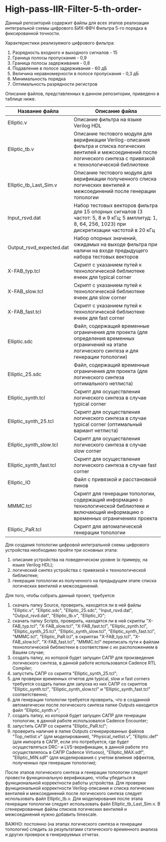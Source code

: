 # High-pass-IIR-Filter-5-th-order-
Данный репозиторий содержит файлы для всех этапов реализации интегральной схемы цифрового БИХ-ФВЧ Фильтра 5-го порядка в фиксированной точности. 

Характеристики реализуемого цифрового фильтра: 
1. Разрядность входного и выходного сигналов - 15 
2. Граница полосы пропускания - 0,9
3. Граница полосы задерживания - 0,8
4. Подавление в полосе задерживания - 60 дБ
5. Величина неравномерности в полосе пропускания - 0,3 дБ
6. Минимальность порядка
7. Оптимальность разрядности регистров

Описание файлов, представленных в данном репозитории, приведено в таблице ниже.

Название файла| Описание файла
-------------|-------------
Elliptic.v| Описание фильтра на языке Verilog HDL
Elliptic_tb.v| Описание тестового модуля для верификации Verilog-описания фильтра и списка логических вентилей и межсоединений после логического синтеза с привязкой к технологической библиотеке
Elliptic_tb_Last_Sim.v| Описание тестового модуля для верификации полученного списка логических вентилей и межсоединений после генерации топологии
Input_rsvd.dat| Набор тестовых векторов фильтра для 15 опорных сигналов (3 частот: 5, 8 и 9 кГц; 5 амплитуд: 1, 8, 64, 256, 1023) при дискретизации частотой в 20 кГц
Output_rsvd_expected.dat| Набор опорных значений, ожидамых на выходе фильтра при наличи на входе предыдущего набора тестовых векторов
X-FAB_typ.tcl| Скрипт с указанием путей к технологической библиотеке ячеек для typical corner
X-FAB_slow.tcl| Скрипт с указанием путей к технологической библиотеке ячеек для slow corner
X-FAB_fast.tcl| Скрипт с указанием путей к технологической библиотеке ячеек для fast corner
Elliptic.sdc| Файл, содержащий временные ограничения для проекта (для определения временных ограничений на этапе логического синтеза и для генерации топологии)
Elliptic_25.sdc| Файл, содержащий временные ограничения для проекта (для логического синтеза оптимального нетлиста)
Elliptic_synth.tcl| Скрипт для осуществления логического синтеза в случае typical corner
Elliptic_synth_25.tcl| Скрипт для осуществления логического синтеза в случае typical corner (оптимальный вариант нетлиста) 
Elliptic_synth_slow.tcl| Скрипт для осуществления логического синтеза в случае slow corner
Elliptic_synth_fast.tcl| Скрипт для осуществления логического синтеза в случае fast corner
Elliptic_IO| Файл с привязкой и расстановкой пинов
MMMC.tcl| Скрипт для генерации топологии, содержащий информацию о технологической библиотеке и включающий информацию о временных ограничениях проекта
Elliptic_PaR.tcl| Скрипт для автоматической генерации топологии 

Для создания топологии цифровой интегральной схемы цифрового устройства необходимо пройти три основных этапа:

1. описание устройства на поведенческом уровне (к примеру, на языке Verilog HDL);
2. логический синтез устройства с привязкой к технологической библиотеке;
3. генерация топологии из полученного на предыдущем этапе списка логических вентилей и межсоединений.

Для того, чтобы собрать данный проект, требуется:
1. скачать папку Source, проверить, находятся ли в ней файлы "Elliptic.v", "Elliptic.sdc", "Elliptic_25.sdc", "Input_rsvd.dat", "Output_rsvd.dat", "Elliptic_tb.v", "Elliptic_IO";
2. скачать папку Scripts, проверить, находятся ли в ней скрипты "X-FAB_typ.tcl", "X-FAB_slow.tcl", "X-FAB_fast.tcl", "Elliptic_synth.tcl", "Elliptic_synth_25.tcl", "Elliptic_synth_slow.tcl", "Elliptic_synth_fast.tcl", "MMMC.tcl", "Elliptic_PaR.tcl", в скриптах "X-FAB_typ.tcl", "X-FAB_slow.tcl", "X-FAB_fast.tcl", "MMMC.tcl" переписать пути к файлам технологической библиотеки в соответствии с их расположением в Вашем случае;
3. создать папку, из которой будет запущен САПР для произведения логического синтеза, в данной работе использовался Cadence RTL Compiler;
4. запустить САПР со скрипта "Elliptic_synth_25.tcl";
5. для проверки временных отчетов для typical, slow и fast corners требуется создать папки для запуска из них САПР со скриптов "Elliptic_synth.tcl", "Elliptic_synth_slow.tcl" и "Elliptic_synth_fast.tcl" соответственно;
6. для генерации топологии требуется проверить, что в созданной автоматически после логического синтеза папке Outputs находится файл "Elliptic_synth.v";
7. создать папку, из которой будет запущен САПР для генерации топологии, в данной работе использовался Cadence Encounter;
8. запустить САПР со скрипта "Elliptic_PaR.tcl";
9. проверить наличие в папке Outputs сгенерированных файлов "Top_netlist.v" (для моделирования), "Physical_netlist.v", "Elliptiс.def" (для импорта в САПР, если это потребуется, где будет осуществляться DRC- и LVS-верификации, в данной работе это осуществлялось в САПР Cadence Virtuoso), "Elliptic_MAX.sdf", "Elliptic_MIN.sdf" (для моделирования с учетом влияния эффектов, полученных при генерации топологии);

После этапов логического синтеза и генерации топологии следует провести функциональную верификацию, чтобы убедиться в функциональной корректности работы устройства. Для проверки функциональной корректности Verilog-описания и списка логических вентилей и межсоединений после логического синтеза следует использовать файл Elliptic_tb.v. Для моделирования после этапа генерации топологии следует использовать файл Elliptic_tb_Last_Sim.v. В сгенерированные файлы списков логических вентилей и межсоединений нужно добавить timescale.

ВАЖНО: постоянно (на этапах логического синтеза и генерации топологии) следить за результатами статического временного анализа и других проверок в генерируемых отчетах.
